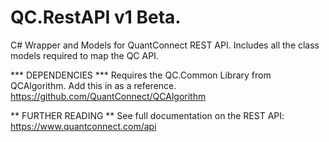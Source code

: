 QC.RestAPI v1 Beta.
=======

C# Wrapper and Models for QuantConnect REST API.
Includes all the class models required to map the QC API.

*** DEPENDENCIES ***
Requires the QC.Common Library from QCAlgorithm. Add this in as a reference.
https://github.com/QuantConnect/QCAlgorithm

** FURTHER READING **
See full documentation on the REST API:
https://www.quantconnect.com/api
